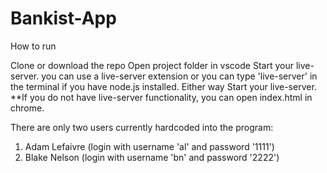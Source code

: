 # Bankist-App
How to run

Clone or download the repo
Open project folder in vscode
Start your live-server. you can use a live-server extension or you can type 'live-server' in the terminal if you have node.js installed. Either way Start your live-server. **If you do not have live-server functionality, you can open index.html in chrome.

There are only two users currently hardcoded into the program:
  1. Adam Lefaivre (login with username 'al' and password '1111')
  2. Blake Nelson (login with username 'bn' and password '2222')
